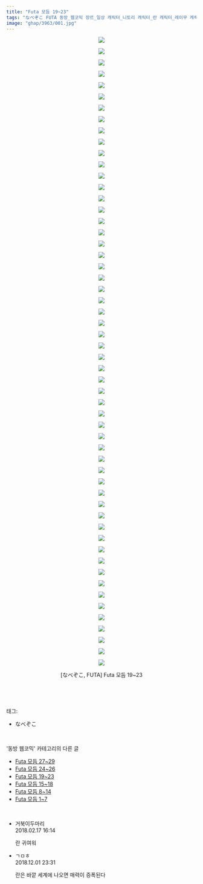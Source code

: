 ```yaml
---
title: "Futa 모듬 19~23"
tags: "なべぞこ FUTA 동방_웹코믹 장르_일상 캐릭터_니토리 캐릭터_란 캐릭터_레이무 캐릭터_린노스케 캐릭터_마리사 캐릭터_비봉 캐릭터_하타테"
image: "ghap/3963/001.jpg"
---
```

<div class="article">
<p style="text-align: center; clear: none; float: none;"><img src="{{ site.nasurl }}/ghap/3963/001.jpg"/></p>
<p style="text-align: center; clear: none; float: none;"><img src="{{ site.nasurl }}/ghap/3963/002.jpg"/></p>
<p style="text-align: center; clear: none; float: none;"><img src="{{ site.nasurl }}/ghap/3963/003.jpg"/></p>
<p style="text-align: center; clear: none; float: none;"><img src="{{ site.nasurl }}/ghap/3963/004.jpg"/></p>
<p style="text-align: center; clear: none; float: none;"><img src="{{ site.nasurl }}/ghap/3963/005.jpg"/></p>
<p style="text-align: center; clear: none; float: none;"><img src="{{ site.nasurl }}/ghap/3963/006.jpg"/></p>
<p style="text-align: center; clear: none; float: none;"><img src="{{ site.nasurl }}/ghap/3963/007.jpg"/></p>
<p style="text-align: center; clear: none; float: none;"><img src="{{ site.nasurl }}/ghap/3963/008.jpg"/></p>
<p style="text-align: center; clear: none; float: none;"><img src="{{ site.nasurl }}/ghap/3963/009.jpg"/></p>
<p style="text-align: center; clear: none; float: none;"><img src="{{ site.nasurl }}/ghap/3963/010.jpg"/></p>
<p style="text-align: center; clear: none; float: none;"><img src="{{ site.nasurl }}/ghap/3963/011.jpg"/></p>
<p style="text-align: center; clear: none; float: none;"><img src="{{ site.nasurl }}/ghap/3963/012.jpg"/></p>
<p style="text-align: center; clear: none; float: none;"><img src="{{ site.nasurl }}/ghap/3963/013.jpg"/></p>
<p style="text-align: center; clear: none; float: none;"><img src="{{ site.nasurl }}/ghap/3963/014.jpg"/></p>
<p style="text-align: center; clear: none; float: none;"><img src="{{ site.nasurl }}/ghap/3963/015.jpg"/></p>
<p style="text-align: center; clear: none; float: none;"><img src="{{ site.nasurl }}/ghap/3963/016.jpg"/></p>
<p style="text-align: center; clear: none; float: none;"><img src="{{ site.nasurl }}/ghap/3963/017.jpg"/></p>
<p style="text-align: center; clear: none; float: none;"><img src="{{ site.nasurl }}/ghap/3963/018.jpg"/></p>
<p style="text-align: center; clear: none; float: none;"><img src="{{ site.nasurl }}/ghap/3963/019.jpg"/></p>
<p style="text-align: center; clear: none; float: none;"><img src="{{ site.nasurl }}/ghap/3963/020.jpg"/></p>
<p style="text-align: center; clear: none; float: none;"><img src="{{ site.nasurl }}/ghap/3963/021.jpg"/></p>
<p style="text-align: center; clear: none; float: none;"><img src="{{ site.nasurl }}/ghap/3963/022.jpg"/></p>
<p style="text-align: center; clear: none; float: none;"><img src="{{ site.nasurl }}/ghap/3963/023.jpg"/></p>
<p style="text-align: center; clear: none; float: none;"><img src="{{ site.nasurl }}/ghap/3963/024.jpg"/></p>
<p style="text-align: center; clear: none; float: none;"><img src="{{ site.nasurl }}/ghap/3963/025.jpg"/></p>
<p style="text-align: center; clear: none; float: none;"><img src="{{ site.nasurl }}/ghap/3963/026.jpg"/></p>
<p style="text-align: center; clear: none; float: none;"><img src="{{ site.nasurl }}/ghap/3963/027.jpg"/></p>
<p style="text-align: center; clear: none; float: none;"><img src="{{ site.nasurl }}/ghap/3963/028.jpg"/></p>
<p style="text-align: center; clear: none; float: none;"><img src="{{ site.nasurl }}/ghap/3963/029.jpg"/></p>
<p style="text-align: center; clear: none; float: none;"><img src="{{ site.nasurl }}/ghap/3963/030.jpg"/></p>
<p style="text-align: center; clear: none; float: none;"><img src="{{ site.nasurl }}/ghap/3963/031.jpg"/></p>
<p style="text-align: center; clear: none; float: none;"><img src="{{ site.nasurl }}/ghap/3963/032.jpg"/></p>
<p style="text-align: center; clear: none; float: none;"><img src="{{ site.nasurl }}/ghap/3963/033.jpg"/></p>
<p style="text-align: center; clear: none; float: none;"><img src="{{ site.nasurl }}/ghap/3963/034.jpg"/></p>
<p style="text-align: center; clear: none; float: none;"><img src="{{ site.nasurl }}/ghap/3963/035.jpg"/></p>
<p style="text-align: center; clear: none; float: none;"><img src="{{ site.nasurl }}/ghap/3963/036.jpg"/></p>
<p style="text-align: center; clear: none; float: none;"><img src="{{ site.nasurl }}/ghap/3963/037.jpg"/></p>
<p style="text-align: center; clear: none; float: none;"><img src="{{ site.nasurl }}/ghap/3963/038.jpg"/></p>
<p style="text-align: center; clear: none; float: none;"><img src="{{ site.nasurl }}/ghap/3963/039.jpg"/></p>
<p style="text-align: center; clear: none; float: none;"><img src="{{ site.nasurl }}/ghap/3963/040.jpg"/></p>
<p style="text-align: center; clear: none; float: none;"><img src="{{ site.nasurl }}/ghap/3963/041.jpg"/></p>
<p style="text-align: center; clear: none; float: none;"><img src="{{ site.nasurl }}/ghap/3963/042.jpg"/></p>
<p style="text-align: center; clear: none; float: none;"><img src="{{ site.nasurl }}/ghap/3963/043.jpg"/></p>
<p style="text-align: center; clear: none; float: none;"><img src="{{ site.nasurl }}/ghap/3963/044.jpg"/></p>
<p style="text-align: center; clear: none; float: none;"><img src="{{ site.nasurl }}/ghap/3963/045.jpg"/></p>
<p style="text-align: center; clear: none; float: none;"><img src="{{ site.nasurl }}/ghap/3963/046.jpg"/></p>
<p style="text-align: center; clear: none; float: none;"><img src="{{ site.nasurl }}/ghap/3963/047.jpg"/></p>
<p style="text-align: center; clear: none; float: none;"><img src="{{ site.nasurl }}/ghap/3963/048.jpg"/></p>
<p style="text-align: center; clear: none; float: none;"><img src="{{ site.nasurl }}/ghap/3963/049.jpg"/></p>
<p style="text-align: center; clear: none; float: none;"><img src="{{ site.nasurl }}/ghap/3963/050.jpg"/></p>
<p style="text-align: center; clear: none; float: none;"><img src="{{ site.nasurl }}/ghap/3963/051.jpg"/></p>
<p style="text-align: center; clear: none; float: none;"><img src="{{ site.nasurl }}/ghap/3963/052.jpg"/></p>
<p style="text-align: center; clear: none; float: none;"><img src="{{ site.nasurl }}/ghap/3963/053.jpg"/></p>
<p style="text-align: center; clear: none; float: none;"><img src="{{ site.nasurl }}/ghap/3963/054.jpg"/></p>
<p style="text-align: center; clear: none; float: none;"><img src="{{ site.nasurl }}/ghap/3963/055.jpg"/></p>
<p style="text-align: center; clear: none; float: none;"><img src="{{ site.nasurl }}/ghap/3963/056.jpg"/></p>
<p style="text-align: center; clear: none; float: none;">[なべぞこ, FUTA] Futa 모듬 19~23</p>
<p><br/></p>
</div><br/>
<div class="tagTrail">
<p>태그: </p>
<ul>
<li>なべぞこ</li>
</ul>
</div><br/>
<div class="another">
<p>'동방 웹코믹' 카테고리의 다른 글</p>
<ul>
<li><a href="/2017-11-25-ghap_3965">Futa 모듬 27~29</a></li>
<li><a href="/2017-11-25-ghap_3964">Futa 모듬 24~26</a></li>
<li><a href="/2017-11-25-ghap_3963">Futa 모듬 19~23</a></li>
<li><a href="/2017-11-25-ghap_3962">Futa 모듬 15~18</a></li>
<li><a href="/2017-11-25-ghap_3961">Futa 모듬 8~14</a></li>
<li><a href="/2017-11-24-ghap_3960">Futa 모듬 1~7</a></li>
</ul>
</div><br/>
<div class="cb_module cb_fluid">
<div class="cb_wrt cb_profile">
<div class="comment">
<ul>
<li class="cb_thumb_off" id="comment15201007">
<div class="cb_comment_area">
<div class="cb_info_area">
<div class="cb_section">
<span class="cb_nick_name">거북이두마리</span>
</div>
<div class="cb_section">
<span class="cb_date">2018.02.17 16:14 </span>
</div>
</div>
<div class="cb_dsc_comment">
<p class="cb_dsc">
											란 귀여워
										</p>
</div>
</div></li>
<li class="cb_thumb_off" id="comment15381095">
<div class="cb_comment_area">
<div class="cb_info_area">
<div class="cb_section">
<span class="cb_nick_name">ㄱㅁㅎ</span>
</div>
<div class="cb_section">
<span class="cb_date">2018.12.01 23:31 </span>
</div>
</div>
<div class="cb_dsc_comment">
<p class="cb_dsc">
											란은 바깥 세계에 나오면 매력이 증폭된다
										</p>
</div>
</div></li>
</ul>
</div>
</div><!-- commentList close -->
</div><br/>

